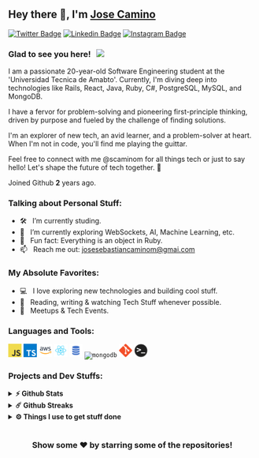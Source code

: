 ## Hey there 👋, I'm [Jose Camino](https://github.com/scaminom/)

[![Twitter Badge](https://img.shields.io/badge/-Twitter-00acee?style=flat-square&logo=Twitter&logoColor=white)](https://x.com/SEBASTI54956513?t=U0xhD2OAj04S8cOX_-5Jlg&s=08)
[![Linkedin Badge](https://img.shields.io/badge/-LinkedIn-0e76a8?style=flat-square&logo=Linkedin&logoColor=white)](https://www.linkedin.com/in/jose-camino-73b070168/)
[![Instagram Badge](https://img.shields.io/badge/-Instagram-e4405f?style=flat-square&logo=Instagram&logoColor=white)](https://instagram.com/scaminom03?igshid=OGQ5ZDc2ODk2ZA==)

### Glad to see you here! &nbsp; ![](https://visitor-badge.glitch.me/badge?page_id=TuUsuario.TuUsuario&style=flat-square&color=0088cc)

I am a passionate 20-year-old Software Engineering student at the 'Universidad Tecnica de Amabto'. Currently, I'm diving deep into technologies like Rails, React, Java, Ruby, C#, PostgreSQL, MySQL, and MongoDB.

I have a fervor for problem-solving and pioneering first-principle thinking, driven by purpose and fueled by the challenge of finding solutions.

I'm an explorer of new tech, an avid learner, and a problem-solver at heart. When I'm not in code, you'll find me playing the guittar.

Feel free to connect with me @scaminom for all things tech or just to say hello! Let's shape the future of tech together. 🌟

Joined Github **2** years ago.


### Talking about Personal Stuff:

- 🛠 &nbsp; I’m currently studing.
- 🚀 &nbsp; I’m currently exploring WebSockets, AI, Machine Learning, etc.
- 👾 &nbsp; Fun fact: Everything is an object in Ruby.
- 📫 &nbsp; Reach me out: josesebastiancaminom@gmai.com

### My Absolute Favorites:

- 💻 &nbsp; I love exploring new technologies and building cool stuff.
- 📰 &nbsp; Reading, writing & watching Tech Stuff whenever possible.
- 🍕 &nbsp; Meetups & Tech Events.

### Languages and Tools:

<code><img height="27" src="https://raw.githubusercontent.com/github/explore/80688e429a7d4ef2fca1e82350fe8e3517d3494d/topics/javascript/javascript.png" alt="javascript"></code>
<code><img height="27" src="https://raw.githubusercontent.com/github/explore/80688e429a7d4ef2fca1e82350fe8e3517d3494d/topics/typescript/typescript.png" alt="typescript"></code>
<code><img height="27" src="https://raw.githubusercontent.com/github/explore/80688e429a7d4ef2fca1e82350fe8e3517d3494d/topics/aws/aws.png" alt="aws"></code>
<code><img height="27" src="https://raw.githubusercontent.com/github/explore/80688e429a7d4ef2fca1e82350fe8e3517d3494d/topics/react/react.png" alt="react"></code>
<code><img height="27" src="https://raw.githubusercontent.com/github/explore/80688e429a7d4ef2fca1e82350fe8e3517d3494d/topics/sql/sql.png" alt="sql"></code>
<code><img height="27" src="https://encrypted-tbn0.gstatic.com/images?q=tbn%3AANd9GcSTTzPAw-55ssm1Im594xYZ9eRQu2JylrkYLg&usqp=CAU" alt="mongodb"></code>
<code><img height="27" src="https://raw.githubusercontent.com/devicons/devicon/master/icons/git/git-original.svg" alt="git"></code>
<code><img height="27" src="https://raw.githubusercontent.com/github/explore/80688e429a7d4ef2fca1e82350fe8e3517d3494d/topics/terminal/terminal.png" alt="terminal"></code>

### Projects and Dev Stuffs:

<details>
  <summary><b>⚡ Github Stats</b></summary>

  <img height="180em" src="https://github-readme-stats.vercel.app/api/top-langs/?username=scaminom&exclude_repo=KNN-Image-Classification&show_icons=true&hide_border=true&layout=compact&langs_count=8"/>
</details>

<details>
  <summary><b>☄️ Github Streaks</b></summary>

  <br />
  <img height="180em" src="https://github-readme-streak-stats.herokuapp.com/?user=TuUsuario&hide_border=true" />
</details>

<details>
  <br />
  <summary><b>⚙️ Things I use to get stuff done</b></summary>
  	<ul>
  	    <li><b>OS:</b> Windows 11 subsistem Ubuntu</li>
	    <li><b>Laptop: </b> Rog Zephirus</li>
  	    <li><b>Browser: </b> Chrome</li>
	    <li><b>Terminal: </b> ZSH: Oh My Zsh (PowerLevel10k)</li>
	    <li><b>Code Editor:</b> NVIM - The best editor out there</li>
 	    <li><b>Other Tools:</b> Postman</li>
	</ul>
</details>

#

<div align="center">

### Show some ❤️ by starring some of the repositories!

</div>

